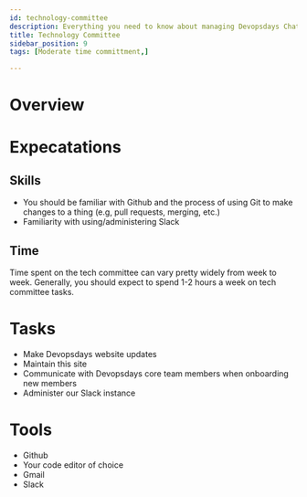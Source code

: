 ```yaml
---
id: technology-committee
description: Everything you need to know about managing Devopsdays Chattanooga's technology
title: Technology Committee
sidebar_position: 9
tags: [Moderate time committment,]

---
```


# Overview

# Expecatations

## Skills

* You should be familiar with Github and the process of using Git to make changes to a thing (e.g, pull requests, merging, etc.)
* Familiarity with using/administering Slack

## Time

Time spent on the tech committee can vary pretty widely from week to week. Generally, you should expect to spend 1-2 hours a week on tech committee tasks.

# Tasks

* Make Devopsdays website updates
* Maintain this site
* Communicate with Devopsdays core team members when onboarding new members
* Administer our Slack instance

# Tools

* Github
* Your code editor of choice
* Gmail
* Slack


